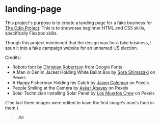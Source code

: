 # landing-page
This project's purpose is to create a landing page for a fake business for [The Odin Project](https://www.theodinproject.com/lessons/foundations-landing-page).
This is to showcase beginner HTML and CSS skills, specifically Flexbox skills.

Though this project mentioned that the design was for a fake business, I spun it into a fake campaign website for an unnamed US election.

Credits:

* Roboto font by [Christian Robertson](https://fonts.google.com/specimen/Roboto) from Google Fonts
* A Man in Denim Jacket Holding White Ballot Box by [Sora Shimazaki](https://www.pexels.com/photo/a-man-in-denim-jacket-holding-white-ballot-box-5926286/) on Pexels
* A Happy Fisherman Holding his Catch by [Jason Coleman](https://www.pexels.com/photo/a-happy-fisherman-holding-his-catch-7805770/) on Pexels
* People Smiling at the Camera by [Askar Abayev](https://www.pexels.com/photo/people-smiling-at-the-camera-5638414/) on Pexels
* Solar Technician Installing Solar Panel by [Los Muertos Crew](https://www.pexels.com/photo/solar-technician-installing-solar-panel-8853507/) on Pexels

(The last three images were edited to have the first image's man's face in them.)
   
> JM